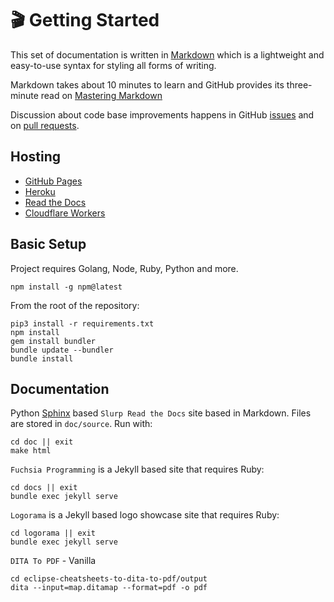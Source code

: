# 🎬 Getting Started

This set of documentation is written in [Markdown](
https://daringfireball.net/projects/markdown/syntax) which is a
lightweight and easy-to-use syntax for styling all forms of writing.

Markdown takes about 10 minutes to learn and GitHub provides its
three-minute read on [Mastering Markdown](
https://guides.github.com/features/mastering-markdown/)

Discussion about code base improvements happens in GitHub
[issues](https://github.com/slurpcode/slurp/issues) and on
[pull requests](https://github.com/slurpcode/slurp/pulls).

## Hosting

- [GitHub Pages](https://pages.github.com/)
- [Heroku](https://www.heroku.com/)
- [Read the Docs](https://readthedocs.org/)
- [Cloudflare Workers](https://workers.cloudflare.com/)

## Basic Setup

Project requires Golang, Node, Ruby, Python and more.

```shell
npm install -g npm@latest
```

From the root of the repository:

```shell
pip3 install -r requirements.txt
npm install
gem install bundler
bundle update --bundler
bundle install
```

## Documentation

Python [Sphinx](https://www.sphinx-doc.org/) based
`Slurp Read the Docs` site based in Markdown.
Files are stored in `doc/source`. Run with:

```
cd doc || exit
make html
```

`Fuchsia Programming` is a Jekyll based site that requires Ruby:

```
cd docs || exit
bundle exec jekyll serve
```

`Logorama` is a Jekyll based logo showcase site that
requires Ruby:

```
cd logorama || exit
bundle exec jekyll serve
```

`DITA To PDF` - Vanilla

```
cd eclipse-cheatsheets-to-dita-to-pdf/output
dita --input=map.ditamap --format=pdf -o pdf
```
